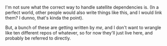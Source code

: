 
I'm not sure what the correct way to handle satellite dependencies is. (In a perfect world, other people would also write things like this, and I would link them? I dunno, that's kinda the point).

But, a bunch of these are getting written by *me*, and I don't want to wrangle like ten different repos of whatever, so for now they'll just live here, and probably be referred to directly. 